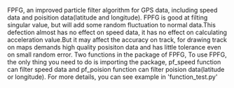 FPFG, an improved particle filter algorithm for GPS data, including speed data and poisition data(latitude and longitude). FPFG is good at filting singular value, but will add some random fluctuation to normal data.This defection almost has no effect on speed data, it has no effect on calculating acceleration value.But it may affect the accuracy on track, for drawing track on maps demands high quality posisiton data and has little tolerance even on small random error.
Two functions in the package of FPFG, 
To use FPFG, the only thing you need to do is importing the package, pf_speed function can filter speed data and pf_poision function can filter poision data(latitude or longitude).
For more details, you can see example in 'function_test.py'